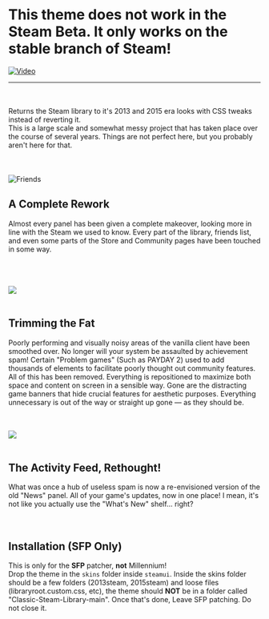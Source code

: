 # This theme does not work in the Steam Beta. It only works on the stable branch of Steam!

[![Video](https://i.imgur.com/vHOXT4X.png)](https://www.youtube.com/watch?v=IoKg5fYlZLs)
<div class ="intro">
<hr>
<br>
<br>
Returns the Steam library to it's 2013 and 2015 era looks with CSS tweaks instead of reverting it.
<br>
This is a large scale and somewhat messy project that has taken place over the course of several years. Things are not perfect here, but you probably aren't here for that.
</div>
<br>
<br>
<br>
<div class="a-container">
    <div class="image-gradient" id="left">
        <img src="https://i.imgur.com/jyZZCCl.png" alt="Friends">
    </div>
    <div id="right">
        <h2>A Complete Rework</h2>
        <p>Almost every panel has been given a complete makeover, looking more in line with the Steam we used to know. Every part of the library, friends list, and even some parts of the Store and Community pages have been touched in some way.</p>
    </div>
</div>
<br>
<br>
<br>
<div class="image-gradient" id="left">
    <img src="https://i.imgur.com/Y5wJeOA.png">
</div>
<br>

## Trimming the Fat
Poorly performing and visually noisy areas of the vanilla client have been smoothed over. No longer will your system be assaulted by achievement spam! Certain "Problem games" (Such as PAYDAY 2) used to add thousands of elements to facilitate poorly thought out community features. All of this has been removed. Everything is repositioned to maximize both space and content on screen in a sensible way. Gone are the distracting game banners that hide crucial features for aesthetic purposes. Everything unnecessary is out of the way or straight up gone — as they should be.
<br>
<br>
<br>
<div class="image-gradient" id="left">
    <img src="https://i.imgur.com/lpfzOPl.png">
</div>
<br>

## The Activity Feed, Rethought!
What was once a hub of useless spam is now a re-envisioned version of the old "News" panel. All of your game's updates, now in one place! I mean, it's not like you actually use the "What's New" shelf... right?
<br>
<br>
<br>
## Installation (SFP Only)
This is only for the **SFP** patcher, **not** Millennium! 
<br>
Drop the theme in the `skins` folder inside `steamui`. Inside the skins folder should be a few folders (2013steam, 2015steam) and loose files (libraryroot.custom.css, etc), the theme should **NOT** be in a folder called "Classic-Steam-Library-main". Once that's done, Leave SFP patching. Do not close it. 
